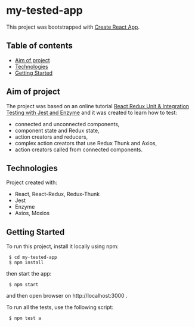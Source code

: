# my-tested-app
This project was bootstrapped with [Create React App](https://github.com/facebook/create-react-app).


## Table of contents
* [Aim of project](#aim-of-project)
* [Technologies](#technologies)
* [Getting Started](#getting-started)


## Aim of project
The project was based on an online tutorial [React Redux Unit & Integration Testing with Jest and Enzyme](https://simpletut.com/) and it was created to learn how to test:
* connected and unconnected components,
* component state and Redux state,
* action creators and reducers,
* complex action creators that use Redux Thunk and Axios,
* action creators called from connected components.


## Technologies
Project created with:
* React, React-Redux, Redux-Thunk
* Jest
* Enzyme
* Axios, Moxios


## Getting Started
To run this project, install it locally using npm:
```
 $ cd my-tested-app
 $ npm install
```
then start the app:
```
 $ npm start
```
and then open browser on http://localhost:3000 .

To run all the tests, use the following script:
```
 $ npm test a
```




